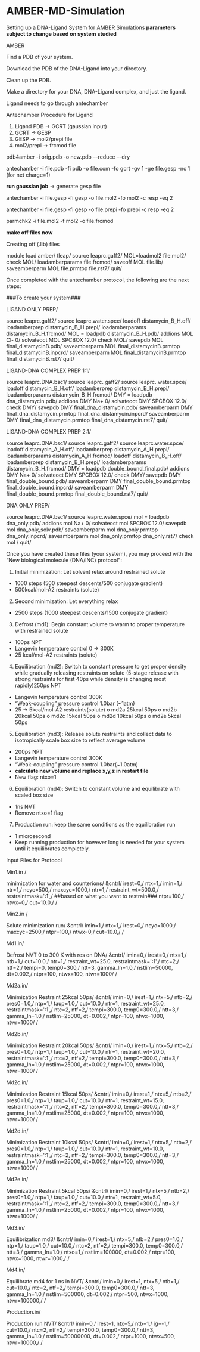 # AMBER-MD-Simulation

Setting up a DNA-Ligand System for AMBER Simulations
**parameters subject to change based on system studied**

AMBER

Find a PDB of your system.

Download the PDB of the DNA-Ligand into your directory.

Clean up the PDB.

Make a directory for your DNA, DNA-Ligand complex, and just the ligand. 

Ligand needs to go through antechamber 

Antechamber Procedure for Ligand 

1.	Ligand PDB -> GCRT (gaussian input)
2.	GCRT -> GESP
3.	GESP -> mol2/prepi file
4.	mol2/prepi -> frcmod file


pdb4amber -i orig.pdb -o new.pdb –-reduce –-dry

antechamber -i file.pdb -fi pdb -o file.com -fo gcrt -gv 1 -ge file.gesp -nc 1 (for net charge=1)

**run gaussian job** -> generate gesp file

antechamber -i file.gesp -fi gesp -o file.mol2 -fo mol2 -c resp -eq 2

antechamber -i file.gesp -fi gesp -o file.prepi -fo prepi -c resp -eq 2 

parmchk2 -i file.mol2 -f mol2 -o file.frcmod

**make off files now**

Creating off (.lib) files

module load amber/
tleap/
source leaprc.gaff2/
MOL=loadmol2 file.mol2/
check MOL/
loadamberparams file.frcmod/
saveoff MOL file.lib/
saveamberparm MOL file.prmtop file.rst7/
quit/

Once completed with the antechamber protocol, the following are the next steps:

###To create your system###

LIGAND ONLY PREP/

source leaprc.gaff2/
source leaprc.water.spce/
loadoff distamycin_B_H.off/
loadamberprep distamycin_B_H.prepi/
loadamberparams distamycin_B_H.frcmod/
MOL = loadpdb distamycin_B_H.pdb/
addions MOL Cl- 0/
solvateoct MOL SPCBOX 12.0/
check MOL/
savepdb MOL final_distamycinB.pdb/
saveamberparm MOL final_distamycinB.prmtop final_distamycinB.inpcrd/
saveamberparm MOL final_distamycinB.prmtop final_distamycinB.rst7/
quit/


LIGAND-DNA COMPLEX PREP 1:1/

source leaprc.DNA.bsc1/
source leaprc. gaff2/
source leaprc. water.spce/
loadoff distamycin_B_H.off/
loadamberprep distamycin_B_H.prepi/
loadamberparams distamycin_B_H.frcmod/
DMY = loadpdb dna_distamycin.pdb/
addions DMY Na+ 0/
solvateoct DMY SPCBOX 12.0/
check DMY/
savepdb DMY final_dna_distamycin.pdb/
saveamberparm DMY final_dna_distamycin.prmtop final_dna_distamycin.inpcrd/
saveamberparm DMY final_dna_distamycin.prmtop final_dna_distamycin.rst7/
quit/


LIGAND-DNA COMPLEX PREP 2:1/

source leaprc.DNA.bsc1/
source leaprc.gaff2/
source leaprc.water.spce/
loadoff distamycin_A_H.off/
loadamberprep distamycin_A_H.prepi/
loadamberparams distamycin_A_H.frcmod/
loadoff distamycin_B_H.off/
loadamberprep distamycin_B_H.prepi/
loadamberparams distamycin_B_H.frcmod/
DMY = loadpdb double_bound_final.pdb/
addions DMY Na+ 0/
solvateoct DMY SPCBOX 12.0/
check DMY/
savepdb DMY final_double_bound.pdb/
saveamberparm DMY final_double_bound.prmtop final_double_bound.inpcrd/
saveamberparm DMY final_double_bound.prmtop final_double_bound.rst7/
quit/


DNA ONLY PREP/

source leaprc.DNA.bsc1/
source leaprc.water.spce/
mol = loadpdb dna_only.pdb/
addions mol Na+ 0/
solvateoct mol SPCBOX 12.0/
savepdb mol dna_only_solv.pdb/
saveamberparm mol dna_only.prmtop dna_only.inpcrd/
saveamberparm mol dna_only.prmtop dna_only.rst7/
check mol /
quit/


Once you have created these files (your system), you may proceed with the “New biological molecule (DNA/INC) protocol":

1.	Initial minimization: Let solvent relax around restrained solute
-	1000 steps (500 steepest descents/500 conjugate gradient)
-	500kcal/mol-Å2 restraints (solute)
2.	Second minimization: Let everything relax 
-	2500 steps (1000 steepest descents/1500 conjugate gradient)
3.	Defrost (md1): Begin constant volume to warm to proper temperature with restrained solute
-	100ps NPT 
-	Langevin temperature control 0 -> 300K
-	25 kcal/mol-Å2 restraints (solute)
4.	Equilibration (md2): Switch to constant pressure to get proper density while gradually releasing restraints on solute (5-stage release with strong restraints for first 40ps while density is changing most rapidly)250ps NPT
-	Langevin temperature control 300K
-	“Weak-coupling” pressure control 1.0bar (~1atm)
-	25 -> 5kcal/mol-Å2 restraints(solute)
o	md2a 25kcal 50ps
o	md2b 20kcal 50ps
o	md2c 15kcal 50ps
o	md2d 10kcal 50ps
o	md2e 5kcal 50ps
5.	Equilibration (md3): Release solute restraints and collect data to isotropically scale box size to reflect average volume 
-	200ps NPT
-	Langevin temperature control 300K 
-	“Weak-coupling” pressure control 1.0bar(~1.0atm)
-	**calculate new volume and replace x,y,z in restart file**
-	New flag: ntxo=1 
6.	Equilibration (md4): Switch to constant volume and equilibrate with scaled box size 
-	1ns NVT
-	Remove ntxo=1 flag 
7.	Production run: keep the same conditions as the equilibration run
-	1 microsecond
-	Keep running production for however long is needed for your system until it equilibrates completely. 



Input Files for Protocol

Min1.in /

minimization for water and counterions/
 &cntrl/
  irest=0,/
  ntx=1,/
  imin=1,/
  ntr=1,/
  ncyc=500,/
  maxcyc=1000,/
  ntr=1,/
  restraint_wt=500.0,/
  restraintmask=':1',/ ##based on what you want to restrain###
  ntpr=100,/
  ntwx=0,/
  cut=10.0,/
 /


Min2.in /

Solute minimization run/
&cntrl/
  imin=1,/
  ntx=1,/
  irest=0,/
  ncyc=1000,/
  maxcyc=2500,/
  ntpr=100,/
  ntwx=0,/
  cut=10.0,/
 /


Md1.in/

Defrost NVT 0 to 300 K with res on DNA/
 &cntrl/
  imin=0,/
  irest=0,/
  ntx=1,/
  ntb=1,/
  cut=10.0,/
  ntr=1,/
  restraint_wt=25.0, restraintmask=':1',/
  ntc=2,/
  ntf=2,/
  tempi=0, temp0=300,/
  ntt=3, gamma_ln=1.0,/
  nstlim=50000, dt=0.002,/
  ntpr=100, ntwx=100, ntwr=1000/
 /


Md2a.in/

Minimization Restraint 25kcal 50ps/
 &cntrl/
  imin=0,/
  irest=1,/
  ntx=5,/
  ntb=2,/
  pres0=1.0,/
  ntp=1,/
  taup=1.0,/
  cut=10.0,/
  ntr=1, restraint_wt=25.0, restraintmask=':1',/
  ntc=2, ntf=2,/
  tempi=300.0, temp0=300.0,/
  ntt=3,/
  gamma_ln=1.0,/
  nstlim=25000, dt=0.002,/
  ntpr=100, ntwx=1000, ntwr=1000/
 /


Md2b.in/

Minimization Restraint 20kcal 50ps/
 &cntrl/
  imin=0,/
  irest=1,/
  ntx=5,/
  ntb=2,/
  pres0=1.0,/
  ntp=1,/
  taup=1.0,/
  cut=10.0,/
  ntr=1, restraint_wt=20.0, restraintmask=':1',/
  ntc=2, ntf=2,/
  tempi=300.0, temp0=300.0,/
  ntt=3,/
  gamma_ln=1.0,/
  nstlim=25000, dt=0.002,/
  ntpr=100, ntwx=1000, ntwr=1000/
 /


Md2c.in/

Minimization Restraint 15kcal 50ps/
 &cntrl/
  imin=0,/
  irest=1,/
  ntx=5,/
  ntb=2,/
  pres0=1.0,/
  ntp=1,/
  taup=1.0,/
  cut=10.0,/
  ntr=1, restraint_wt=15.0, restraintmask=':1',/
  ntc=2, ntf=2,/
  tempi=300.0, temp0=300.0,/
  ntt=3,/
  gamma_ln=1.0,/
  nstlim=25000, dt=0.002,/
  ntpr=100, ntwx=1000, ntwr=1000/
 /


Md2d.in/

Minimization Restraint 10kcal 50ps/
 &cntrl/
  imin=0,/
  irest=1,/
  ntx=5,/
  ntb=2,/
  pres0=1.0,/
  ntp=1,/
  taup=1.0,/
  cut=10.0,/
  ntr=1, restraint_wt=10.0, restraintmask=':1',/
  ntc=2, ntf=2,/
  tempi=300.0, temp0=300.0,/
  ntt=3,/
  gamma_ln=1.0,/
  nstlim=25000, dt=0.002,/
  ntpr=100, ntwx=1000, ntwr=1000/
 /


Md2e.in/

Minimization Restraint 5kcal 50ps/
 &cntrl/
  imin=0,/
  irest=1,/
  ntx=5,/
  ntb=2,/
  pres0=1.0,/
  ntp=1,/
  taup=1.0,/
  cut=10.0,/
  ntr=1, restraint_wt=5.0, restraintmask=':1',/
  ntc=2, ntf=2,/
  tempi=300.0, temp0=300.0,/
  ntt=3,/
  gamma_ln=1.0,/
  nstlim=25000, dt=0.002,/
  ntpr=100, ntwx=1000, ntwr=1000/
 /


Md3.in/

Equilibrization md3/
 &cntrl/
  imin=0,/
  irest=1,/
  ntx=5,/
  ntb=2,/
  pres0=1.0,/
  ntp=1,/
  taup=1.0,/
  cut=10.0,/
  ntc=2, ntf=2,/
  tempi=300.0, temp0=300.0,/
  ntt=3,/
  gamma_ln=1.0,/
  ntxo=1,/
  nstlim=100000, dt=0.002,/
  ntpr=100, ntwx=1000, ntwr=1000,/
 /


Md4.in/

Equilibrate md4 for 1 ns in NVT/
 &cntrl/
  imin=0,/
  irest=1, ntx=5,/
  ntb=1,/
  cut=10.0,/
  ntc=2, ntf=2,/
  tempi=300.0, temp0=300.0,/
  ntt=3, gamma_ln=1.0,/
  nstlim=500000, dt=0.002,/
  ntpr=500, ntwx=1000, ntwr=100000,/
 /


Production.in/

Production run NVT/
 &cntrl/
  imin=0,/
  irest=1, ntx=5,/
  ntb=1,/
  ig=-1,/
  cut=10.0,/
  ntc=2, ntf=2,/
  tempi=300.0, temp0=300.0,/
  ntt=3, gamma_ln=1.0,/
  nstlim=50000000, dt=0.002,/
  ntpr=1000, ntwx=500, ntwr=10000,/
 /

